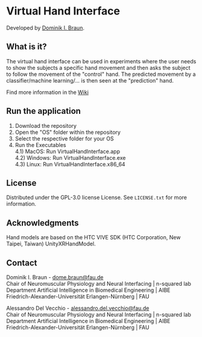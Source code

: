# Virtual Hand Interface
Developed by [Dominik I. Braun](https://github.com/Daserym/).

## What is it?
The virtual hand interface can be used in experiments where the user needs to show the subjects a specific hand movement and then asks the subject to follow the movement of the "control" hand. The predicted movement by a classifier/machine learning/... is then seen at the "prediction" hand. 

Find more information in the [Wiki](https://github.com/NsquaredLab/Virtual-Hand-Interface/wiki)

## Run the application
1) Download the repository 
2) Open the "OS" folder within the repository
3) Select the respective folder for your OS
4) Run the Executables <br>
4.1) MacOS: Run VirtualHandInterface.app <br>
4.2) Windows: Run VirtualHandInterface.exe <br>
4.3) Linux: Run VirtualHandInterface.x86_64 <br>

## License
Distributed under the GPL-3.0 license License. See `LICENSE.txt` for more information. 

## Acknowledgments
Hand models are based on the HTC VIVE SDK (HTC Corporation, New Taipei, Taiwan) UnityXRHandModel.

## Contact
Dominik I. Braun - dome.braun@fau.de <br> 
Chair of Neuromuscular Physiology and Neural Interfacing | n-squared lab <br> 
Department Artificial Intelligence in Biomedical Engineering | AIBE <br> 
Friedrich-Alexander-Universität Erlangen-Nürnberg | FAU

Alessandro Del Vecchio - alessandro.del.vecchio@fau.de <br> 
Chair of Neuromuscular Physiology and Neural Interfacing | n-squared lab <br> 
Department Artificial Intelligence in Biomedical Engineering | AIBE <br> 
Friedrich-Alexander-Universität Erlangen-Nürnberg | FAU
